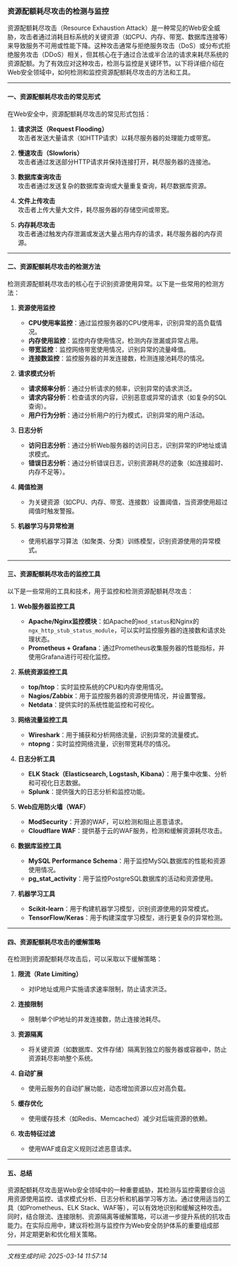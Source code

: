 ### 资源配额耗尽攻击的检测与监控

资源配额耗尽攻击（Resource Exhaustion Attack）是一种常见的Web安全威胁，攻击者通过消耗目标系统的关键资源（如CPU、内存、带宽、数据库连接等）来导致服务不可用或性能下降。这种攻击通常与拒绝服务攻击（DoS）或分布式拒绝服务攻击（DDoS）相关，但其核心在于通过合法或半合法的请求来耗尽系统的资源配额。为了有效应对这种攻击，检测与监控是关键环节。以下将详细介绍在Web安全领域中，如何检测和监控资源配额耗尽攻击的方法和工具。

---

#### 一、资源配额耗尽攻击的常见形式

在Web安全中，资源配额耗尽攻击的常见形式包括：

1. **请求洪泛（Request Flooding）**  
   攻击者发送大量请求（如HTTP请求）以耗尽服务器的处理能力或带宽。

2. **慢速攻击（Slowloris）**  
   攻击者通过发送部分HTTP请求并保持连接打开，耗尽服务器的连接池。

3. **数据库查询攻击**  
   攻击者通过发送复杂的数据库查询或大量重复查询，耗尽数据库资源。

4. **文件上传攻击**  
   攻击者上传大量大文件，耗尽服务器的存储空间或带宽。

5. **内存耗尽攻击**  
   攻击者通过触发内存泄漏或发送大量占用内存的请求，耗尽服务器的内存资源。

---

#### 二、资源配额耗尽攻击的检测方法

检测资源配额耗尽攻击的核心在于识别资源使用异常。以下是一些常用的检测方法：

1. **资源使用监控**  
   - **CPU使用率监控**：通过监控服务器的CPU使用率，识别异常的高负载情况。  
   - **内存使用监控**：监控内存使用情况，检测内存泄漏或异常占用。  
   - **带宽监控**：监控网络带宽使用情况，识别异常的流量峰值。  
   - **连接数监控**：监控服务器的并发连接数，检测连接池耗尽的情况。

2. **请求模式分析**  
   - **请求频率分析**：通过分析请求的频率，识别异常的请求洪泛。  
   - **请求内容分析**：检查请求的内容，识别恶意或异常的请求（如复杂的SQL查询）。  
   - **用户行为分析**：通过分析用户的行为模式，识别异常的用户活动。

3. **日志分析**  
   - **访问日志分析**：通过分析Web服务器的访问日志，识别异常的IP地址或请求模式。  
   - **错误日志分析**：通过分析错误日志，识别资源耗尽的迹象（如连接超时、内存不足等）。

4. **阈值检测**  
   - 为关键资源（如CPU、内存、带宽、连接数）设置阈值，当资源使用超过阈值时触发警报。

5. **机器学习与异常检测**  
   - 使用机器学习算法（如聚类、分类）训练模型，识别资源使用的异常模式。

---

#### 三、资源配额耗尽攻击的监控工具

以下是一些常用的工具和技术，用于监控和检测资源配额耗尽攻击：

1. **Web服务器监控工具**  
   - **Apache/Nginx监控模块**：如Apache的`mod_status`和Nginx的`ngx_http_stub_status_module`，可以实时监控服务器的连接数和请求处理状态。  
   - **Prometheus + Grafana**：通过Prometheus收集服务器的性能指标，并使用Grafana进行可视化监控。

2. **系统资源监控工具**  
   - **top/htop**：实时监控系统的CPU和内存使用情况。  
   - **Nagios/Zabbix**：用于监控服务器的资源使用情况，并设置警报。  
   - **Netdata**：提供实时的系统性能监控和可视化。

3. **网络流量监控工具**  
   - **Wireshark**：用于捕获和分析网络流量，识别异常的流量模式。  
   - **ntopng**：实时监控网络流量，识别带宽耗尽的情况。

4. **日志分析工具**  
   - **ELK Stack（Elasticsearch, Logstash, Kibana）**：用于集中收集、分析和可视化日志数据。  
   - **Splunk**：提供强大的日志分析和监控功能。

5. **Web应用防火墙（WAF）**  
   - **ModSecurity**：开源的WAF，可以检测和阻止恶意请求。  
   - **Cloudflare WAF**：提供基于云的WAF服务，检测和缓解资源耗尽攻击。

6. **数据库监控工具**  
   - **MySQL Performance Schema**：用于监控MySQL数据库的性能和资源使用情况。  
   - **pg_stat_activity**：用于监控PostgreSQL数据库的活动和资源使用。

7. **机器学习工具**  
   - **Scikit-learn**：用于构建机器学习模型，识别资源使用的异常模式。  
   - **TensorFlow/Keras**：用于构建深度学习模型，进行更复杂的异常检测。

---

#### 四、资源配额耗尽攻击的缓解策略

在检测到资源配额耗尽攻击后，可以采取以下缓解策略：

1. **限流（Rate Limiting）**  
   - 对IP地址或用户实施请求速率限制，防止请求洪泛。

2. **连接限制**  
   - 限制单个IP地址的并发连接数，防止连接池耗尽。

3. **资源隔离**  
   - 将关键资源（如数据库、文件存储）隔离到独立的服务器或容器中，防止资源耗尽影响整个系统。

4. **自动扩展**  
   - 使用云服务的自动扩展功能，动态增加资源以应对高负载。

5. **缓存优化**  
   - 使用缓存技术（如Redis、Memcached）减少对后端资源的依赖。

6. **攻击特征过滤**  
   - 使用WAF或自定义规则过滤恶意请求。

---

#### 五、总结

资源配额耗尽攻击是Web安全领域中的一种重要威胁，其检测与监控需要综合运用资源使用监控、请求模式分析、日志分析和机器学习等方法。通过使用适当的工具（如Prometheus、ELK Stack、WAF等），可以有效地识别和缓解这种攻击。同时，结合限流、连接限制、资源隔离等缓解策略，可以进一步提升系统的抗攻击能力。在实际应用中，建议将检测与监控作为Web安全防护体系的重要组成部分，并定期更新和优化相关策略。

---

*文档生成时间: 2025-03-14 11:57:14*



